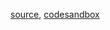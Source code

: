 [source](https://github.com/rrag/whalestats-stockcharts/blob/master/docs/lib/charts/VolumeProfileBySessionChart.js), [codesandbox](https://codesandbox.io/s/github/rrag/whalestats-stockcharts-examples2/tree/master/examples/VolumeProfileBySessionChart)
